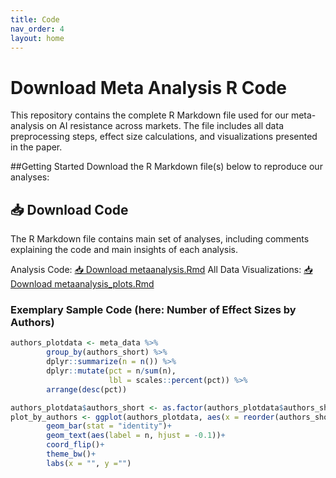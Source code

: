 ```yaml
---
title: Code
nav_order: 4
layout: home
---
```


# Download Meta Analysis R Code

This repository contains the complete R Markdown file used for our meta-analysis on AI resistance across markets. The file includes all data preprocessing steps, effect size calculations, and visualizations presented in the paper.

##Getting Started
Download the R Markdown file(s) below to reproduce our analyses:

## 📥 Download Code
The R Markdown file contains main set of analyses, including comments explaining the code and main insights of each analysis.

Analysis Code: [📥 Download metaanalysis.Rmd](meta_docs/metaanalysis.Rmd) 
All Data Visualizations: [📥 Download metaanalysis_plots.Rmd](meta_docs/metaanalysis_plots.Rmd) 

### Exemplary Sample Code (here: Number of Effect Sizes by Authors)
```r 
authors_plotdata <- meta_data %>%
        group_by(authors_short) %>%
        dplyr::summarize(n = n()) %>% 
        dplyr::mutate(pct = n/sum(n),
                      lbl = scales::percent(pct)) %>% 
        arrange(desc(pct))

authors_plotdata$authors_short <- as.factor(authors_plotdata$authors_short)
plot_by_authors <- ggplot(authors_plotdata, aes(x = reorder(authors_short, n), y = n)) +
        geom_bar(stat = "identity")+
        geom_text(aes(label = n, hjust = -0.1))+
        coord_flip()+
        theme_bw()+
        labs(x = "", y ="")
```
